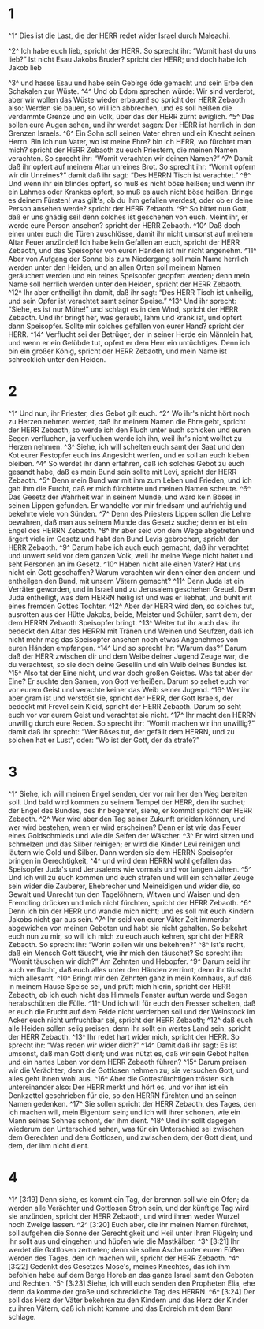 # 1 
^1^ Dies ist die Last, die der HERR redet wider Israel durch Maleachi. 

^2^ Ich habe euch lieb, spricht der HERR. So sprecht ihr: “Womit hast du uns lieb?” Ist nicht Esau Jakobs Bruder? spricht der HERR; und doch habe ich Jakob lieb 

^3^ und hasse Esau und habe sein Gebirge öde gemacht und sein Erbe den Schakalen zur Wüste. ^4^ Und ob Edom sprechen würde: Wir sind verderbt, aber wir wollen das Wüste wieder erbauen! so spricht der HERR Zebaoth also: Werden sie bauen, so will ich abbrechen, und es soll heißen die verdammte Grenze und ein Volk, über das der HERR zürnt ewiglich. ^5^ Das sollen eure Augen sehen, und ihr werdet sagen: Der HERR ist herrlich in den Grenzen Israels. ^6^ Ein Sohn soll seinen Vater ehren und ein Knecht seinen Herrn. Bin ich nun Vater, wo ist meine Ehre? bin ich HERR, wo fürchtet man mich? spricht der HERR Zebaoth zu euch Priestern, die meinen Namen verachten. So sprecht ihr: “Womit verachten wir deinen Namen?” ^7^ Damit daß ihr opfert auf meinem Altar unreines Brot. So sprecht ihr: “Womit opfern wir dir Unreines?” damit daß ihr sagt: “Des HERRN Tisch ist verachtet.” ^8^ Und wenn ihr ein blindes opfert, so muß es nicht böse heißen; und wenn ihr ein Lahmes oder Krankes opfert, so muß es auch nicht böse heißen. Bringe es deinem Fürsten! was gilt's, ob du ihm gefallen werdest, oder ob er deine Person ansehen werde? spricht der HERR Zebaoth. ^9^ So bittet nun Gott, daß er uns gnädig sei! denn solches ist geschehen von euch. Meint ihr, er werde eure Person ansehen? spricht der HERR Zebaoth. ^10^ Daß doch einer unter euch die Türen zuschlösse, damit ihr nicht umsonst auf meinem Altar Feuer anzündet! Ich habe kein Gefallen an euch, spricht der HERR Zebaoth, und das Speisopfer von euren Händen ist mir nicht angenehm. ^11^ Aber von Aufgang der Sonne bis zum Niedergang soll mein Name herrlich werden unter den Heiden, und an allen Orten soll meinem Namen geräuchert werden und ein reines Speisopfer geopfert werden; denn mein Name soll herrlich werden unter den Heiden, spricht der HERR Zebaoth. ^12^ Ihr aber entheiligt ihn damit, daß ihr sagt: “Des HERR Tisch ist unheilig, und sein Opfer ist verachtet samt seiner Speise.” ^13^ Und ihr sprecht: “Siehe, es ist nur Mühe!” und schlagt es in den Wind, spricht der HERR Zebaoth. Und ihr bringt her, was geraubt, lahm und krank ist, und opfert dann Speisopfer. Sollte mir solches gefallen von eurer Hand? spricht der HERR. ^14^ Verflucht sei der Betrüger, der in seiner Herde ein Männlein hat, und wenn er ein Gelübde tut, opfert er dem Herr ein untüchtiges. Denn ich bin ein großer König, spricht der HERR Zebaoth, und mein Name ist schrecklich unter den Heiden. 

# 2 
^1^ Und nun, ihr Priester, dies Gebot gilt euch. ^2^ Wo ihr's nicht hört noch zu Herzen nehmen werdet, daß ihr meinem Namen die Ehre gebt, spricht der HERR Zebaoth, so werde ich den Fluch unter euch schicken und euren Segen verfluchen, ja verfluchen werde ich ihn, weil ihr's nicht wolltet zu Herzen nehmen. ^3^ Siehe, ich will schelten euch samt der Saat und den Kot eurer Festopfer euch ins Angesicht werfen, und er soll an euch kleben bleiben. ^4^ So werdet ihr dann erfahren, daß ich solches Gebot zu euch gesandt habe, daß es mein Bund sein sollte mit Levi, spricht der HERR Zebaoth. ^5^ Denn mein Bund war mit ihm zum Leben und Frieden, und ich gab ihm die Furcht, daß er mich fürchtete und meinen Namen scheute. ^6^ Das Gesetz der Wahrheit war in seinem Munde, und ward kein Böses in seinen Lippen gefunden. Er wandelte vor mir friedsam und aufrichtig und bekehrte viele von Sünden. ^7^ Denn des Priesters Lippen sollen die Lehre bewahren, daß man aus seinem Munde das Gesetz suche; denn er ist ein Engel des HERRN Zebaoth. ^8^ Ihr aber seid von dem Wege abgetreten und ärgert viele im Gesetz und habt den Bund Levis gebrochen, spricht der HERR Zebaoth. ^9^ Darum habe ich auch euch gemacht, daß ihr verachtet und unwert seid vor dem ganzen Volk, weil ihr meine Wege nicht haltet und seht Personen an im Gesetz. ^10^ Haben nicht alle einen Vater? Hat uns nicht ein Gott geschaffen? Warum verachten wir denn einer den andern und entheilgen den Bund, mit unsern Vätern gemacht? ^11^ Denn Juda ist ein Verräter geworden, und in Israel und zu Jerusalem geschehen Greuel. Denn Juda entheiligt, was dem HERRN heilig ist und was er liebhat, und buhlt mit eines fremden Gottes Tochter. ^12^ Aber der HERR wird den, so solches tut, ausrotten aus der Hütte Jakobs, beide, Meister und Schüler, samt dem, der dem HERRN Zebaoth Speisopfer bringt. ^13^ Weiter tut ihr auch das: ihr bedeckt den Altar des HERRN mit Tränen und Weinen und Seufzen, daß ich nicht mehr mag das Speisopfer ansehen noch etwas Angenehmes von euren Händen empfangen. ^14^ Und so sprecht ihr: “Warum das?” Darum daß der HERR zwischen dir und dem Weibe deiner Jugend Zeuge war, die du verachtest, so sie doch deine Gesellin und ein Weib deines Bundes ist. ^15^ Also tat der Eine nicht, und war doch großen Geistes. Was tat aber der Eine? Er suchte den Samen, von Gott verheißen. Darum so sehet euch vor vor eurem Geist und verachte keiner das Weib seiner Jugend. ^16^ Wer ihr aber gram ist und verstößt sie, spricht der HERR, der Gott Israels, der bedeckt mit Frevel sein Kleid, spricht der HERR Zebaoth. Darum so seht euch vor vor eurem Geist und verachtet sie nicht. ^17^ Ihr macht den HERRN unwillig durch eure Reden. So sprecht ihr: “Womit machen wir ihn unwillig?” damit daß ihr sprecht: “Wer Böses tut, der gefällt dem HERRN, und zu solchen hat er Lust”, oder: “Wo ist der Gott, der da strafe?” 

# 3 
^1^ Siehe, ich will meinen Engel senden, der vor mir her den Weg bereiten soll. Und bald wird kommen zu seinem Tempel der HERR, den ihr suchet; der Engel des Bundes, des ihr begehret, siehe, er kommt! spricht der HERR Zebaoth. ^2^ Wer wird aber den Tag seiner Zukunft erleiden können, und wer wird bestehen, wenn er wird erscheinen? Denn er ist wie das Feuer eines Goldschmieds und wie die Seifen der Wäscher. ^3^ Er wird sitzen und schmelzen und das Silber reinigen; er wird die Kinder Levi reinigen und läutern wie Gold und Silber. Dann werden sie dem HERRN Speisopfer bringen in Gerechtigkeit, ^4^ und wird dem HERRN wohl gefallen das Speisopfer Juda's und Jerusalems wie vormals und vor langen Jahren. ^5^ Und ich will zu euch kommen und euch strafen und will ein schneller Zeuge sein wider die Zauberer, Ehebrecher und Meineidigen und wider die, so Gewalt und Unrecht tun den Tagelöhnern, Witwen und Waisen und den Fremdling drücken und mich nicht fürchten, spricht der HERR Zebaoth. ^6^ Denn ich bin der HERR und wandle mich nicht; und es soll mit euch Kindern Jakobs nicht gar aus sein. ^7^ Ihr seid von eurer Väter Zeit immerdar abgewichen von meinen Geboten und habt sie nicht gehalten. So bekehrt euch nun zu mir, so will ich mich zu euch auch kehren, spricht der HERR Zebaoth. So sprecht ihr: “Worin sollen wir uns bekehren?” ^8^ Ist's recht, daß ein Mensch Gott täuscht, wie ihr mich den täuschet? So sprecht ihr: “Womit täuschen wir dich?” Am Zehnten und Hebopfer. ^9^ Darum seid ihr auch verflucht, daß euch alles unter den Händen zerrinnt; denn ihr täuscht mich allesamt. ^10^ Bringt mir den Zehnten ganz in mein Kornhaus, auf daß in meinem Hause Speise sei, und prüft mich hierin, spricht der HERR Zebaoth, ob ich euch nicht des Himmels Fenster auftun werde und Segen herabschütten die Fülle. ^11^ Und ich will für euch den Fresser schelten, daß er euch die Frucht auf dem Felde nicht verderben soll und der Weinstock im Acker euch nicht unfruchtbar sei, spricht der HERR Zebaoth; ^12^ daß euch alle Heiden sollen selig preisen, denn ihr sollt ein wertes Land sein, spricht der HERR Zebaoth. ^13^ Ihr redet hart wider mich, spricht der HERR. So sprecht ihr: “Was reden wir wider dich?” ^14^ Damit daß ihr sagt: Es ist umsonst, daß man Gott dient; und was nützt es, daß wir sein Gebot halten und ein hartes Leben vor dem HERR Zebaoth führen? ^15^ Darum preisen wir die Verächter; denn die Gottlosen nehmen zu; sie versuchen Gott, und alles geht ihnen wohl aus. ^16^ Aber die Gottesfürchtigen trösten sich untereinander also: Der HERR merkt und hört es, und vor ihm ist ein Denkzettel geschrieben für die, so den HERRN fürchten und an seinen Namen gedenken. ^17^ Sie sollen spricht der HERR Zebaoth, des Tages, den ich machen will, mein Eigentum sein; und ich will ihrer schonen, wie ein Mann seines Sohnes schont, der ihm dient. ^18^ Und ihr sollt dagegen wiederum den Unterschied sehen, was für ein Unterschied sei zwischen dem Gerechten und dem Gottlosen, und zwischen dem, der Gott dient, und dem, der ihm nicht dient. 

# 4 
^1^ [3:19] Denn siehe, es kommt ein Tag, der brennen soll wie ein Ofen; da werden alle Verächter und Gottlosen Stroh sein, und der künftige Tag wird sie anzünden, spricht der HERR Zebaoth, und wird ihnen weder Wurzel noch Zweige lassen. ^2^ [3:20] Euch aber, die ihr meinen Namen fürchtet, soll aufgehen die Sonne der Gerechtigkeit und Heil unter ihren Flügeln; und ihr sollt aus und eingehen und hüpfen wie die Mastkälber. ^3^ [3:21] Ihr werdet die Gottlosen zertreten; denn sie sollen Asche unter euren Füßen werden des Tages, den ich machen will, spricht der HERR Zebaoth. ^4^ [3:22] Gedenkt des Gesetzes Mose's, meines Knechtes, das ich ihm befohlen habe auf dem Berge Horeb an das ganze Israel samt den Geboten und Rechten. ^5^ [3:23] Siehe, ich will euch senden den Propheten Elia, ehe denn da komme der große und schreckliche Tag des HERRN. ^6^ [3:24] Der soll das Herz der Väter bekehren zu den Kindern und das Herz der Kinder zu ihren Vätern, daß ich nicht komme und das Erdreich mit dem Bann schlage. 